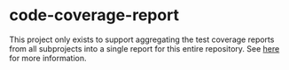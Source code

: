 # code-coverage-report
This project only exists to support aggregating the test coverage reports
from all subprojects into a single report for this entire repository.
See [here](https://docs.gradle.org/current/samples/sample_jvm_multi_project_with_code_coverage_distribution.html) for more information.